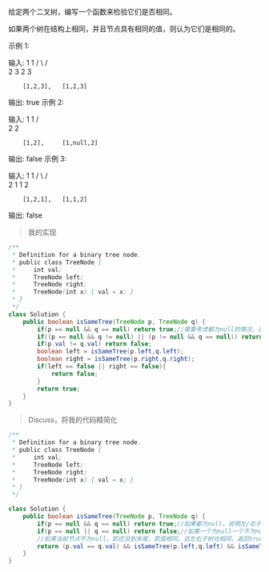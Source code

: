 给定两个二叉树，编写一个函数来检验它们是否相同。

如果两个树在结构上相同，并且节点具有相同的值，则认为它们是相同的。

示例 1:

输入:       1         1
          / \       / \
         2   3     2   3

        [1,2,3],   [1,2,3]

输出: true
示例 2:

输入:      1          1
          /           \
         2             2

        [1,2],     [1,null,2]

输出: false
示例 3:

输入:       1         1
          / \       / \
         2   1     1   2

        [1,2,1],   [1,1,2]

输出: false
>我的实现
```java
/**
 * Definition for a binary tree node.
 * public class TreeNode {
 *     int val;
 *     TreeNode left;
 *     TreeNode right;
 *     TreeNode(int x) { val = x; }
 * }
 */
class Solution {
    public boolean isSameTree(TreeNode p, TreeNode q) {
        if(p == null && q == null) return true;//需要考虑都为null的情况，否则报空指针异常
        if((p == null && q != null) || (p != null && q == null)) return false;
        if(p.val != q.val) return false;
        boolean left = isSameTree(p.left,q.left);
        boolean right = isSameTree(p.right,q.right);
        if(left == false || right == false){
            return false;
        }
        return true;
    }
}
```
>Discuss，将我的代码精简化
```java
/**
 * Definition for a binary tree node.
 * public class TreeNode {
 *     int val;
 *     TreeNode left;
 *     TreeNode right;
 *     TreeNode(int x) { val = x; }
 * }
 */

class Solution {
    public boolean isSameTree(TreeNode p, TreeNode q) {
        if(p == null && q == null) return true;//如果都为null，说明左/右子树到了末尾且相同，返回true
        if(p == null || q == null) return false;//如果一个为null一个不为null，返回false
        //如果当前节点不为null，即还没到末尾，若值相同，且左右子树也相同，返回true
        return (p.val == q.val) && isSameTree(p.left,q.left) && isSameTree(p.right,q.right);
    }
}
```
